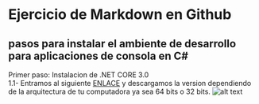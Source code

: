 # Ejercicio de Markdown en Github
## pasos para instalar el ambiente de desarrollo para aplicaciones de consola en C#

Primer paso: Instalacion de .NET CORE 3.0<br>
1.1- Entramos al siguiente [ENLACE](https://dotnet.microsoft.com/download/dotnet-core/3.0 ".NET CORE") y descargamos la version dependiendo de la arquitectura de tu computadora ya sea 64 bits o 32 bits.
![alt text](https://encrypted-tbn0.gstatic.com/images?q=tbn%3AANd9GcT9aexyEMLPgUdjtjdxtsj0ZAvwLO-g7lmZ2-5-tP5BSf3ClA26 "Logo Title Text 1")
